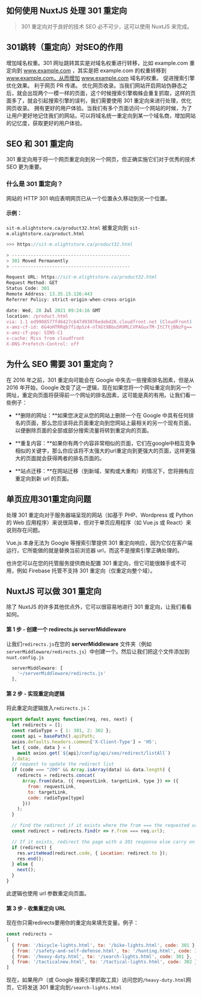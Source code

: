 ## 如何使用 NuxtJS 处理 301 重定向
> 301 重定向对于良好的技术 SEO 必不可少，这可以使用 NuxtJS 来完成。
## 301跳转（重定向）对SEO的作用

  增加域名权重。301 网址跳转其实是对域名权重进行转移，比如 example.com 重定向到 www.example.com ，其实是把 example.com 的权重转移到 www.example.com，从而增加 www.example.com 域名的权重。
  促进搜索引擎优化效果。
  利于网页 PR 传递。
  优化网页收录。当我们网站开启网站伪静态之后，就会出现两个一模一样的页面，这个时候搜索引擎蜘蛛会重复抓取，这样的页面多了，就会引起搜索引擎的误判，我们需要使用 301 重定向来进行处理，优化网页收录。
  拥有更好的用户体验。当我们有多个页面访问一个网站的时候，为了让用户更好地记住我们的网站，可以将域名统一重定向到某一个域名商，增加网站的记忆度，获取更好的用户体验。

## SEO 和 301 重定向

301 重定向用于将一个网页重定向到另一个网页，但正确实施它们对于优秀的技术 SEO 更为重要。

### 什么是 301 重定向？
网站的 HTTP 301 响应表明网页已从一个位置永久移动到另一个位置。

#### 示例：
   <code>sit-m.olightstore.ca/product32.html</code> 被重定向到 <code>sit-m.olightstore.ca/product.html</code>
    
```js
>>> https://sit-m.olightstore.ca/product32.html

> --------------------------------------------
> 301 Moved Permanently
> --------------------------------------------

Request URL: https://sit-m.olightstore.ca/product32.html
Request Method: GET
Status Code: 301 
Remote Address: 13.35.15.126:443
Referrer Policy: strict-origin-when-cross-origin

date: Wed, 28 Jul 2021 09:24:16 GMT
location: /product.html
via: 1.1 ed9908577fd6427c647d93076edebd26.cloudfront.net (CloudFront)
x-amz-cf-id: 6G4oHTRRqb7fidpSz4-nTXGt9Bbu5R9MLCVPAGuxTM-ItC7tjBNzFg==
x-amz-cf-pop: SIN5-C1
x-cache: Miss from cloudfront
X-DNS-Prefetch-Control: off
```



## 为什么 SEO 需要 301 重定向？

  在 2016 年之前，301 重定向可能会在 Google 中失去一些搜索排名因素，但是从 2016 年开始，Google 改变了这一逻辑，现在如果您将一个网址重定向到另一个网址，重定向页面将获得前一个网址的排名因素，这可能是真的有用。让我们看一些例子：

  * **删除的网址：**如果您决定从您的网站上删除一个在 Google 中具有任何排名的页面，那么您应该将此页面重定向到您网站上最相关的另一个现有页面，以便删除页面的全部或部分搜索流量将转到重定向的页面。

  * **重复内容：**如果你有两个内容非常相似的页面，它们在google中相互竞争相似的关键字，那么你应该将不太强大的url重定向到更强大的页面，这样更强大的页面就会获得两者的排名页面的。

  * **站点迁移：**在网站迁移（到新域、架构或大重构）的情况下，您将拥有应重定向到新 url 的页面。



## 单页应用301重定向问题

处理 301 重定向对于服务器端呈现的网站（如基于 PHP、Wordpress 或 Python 的 Web 应用程序）来说很简单，但对于单页应用程序（如 Vue.js 或 React）来说则存在问题。

Vue.js 本身无法为 Google 等搜索引擎提供 301 重定向响应，因为它仅在客户端运行，它所能做的就是替换当前浏览器 url，而这不是搜索引擎正确处理的。

也许您可以在您的托管服务提供商处配置 301 重定向，但它可能很棘手或不可用，例如 Firebase 托管不支持 301 重定向（仅重定向整个域）。



## NuxtJS 可以做 301 重定向

除了 NuxtJS 的许多其他优点外，它可以很容易地进行 301 重定向，让我们看看如何。



#### 第 1 步 - 创建一个 redirects.js serverMiddleware

让我们<code>redirects.js</code>在您的 <b>serverMiddleware</b> 文件夹（例如<code>serverMiddleware/redirects.js</code>）中创建一个。然后让我们把这个文件添加到<code>nuxt.config.js</code>

```javascript
  serverMiddleware: [
    '~/serverMiddleware/redirects.js'
  ],
```



#### 第 2 步 - 实现重定向逻辑

将此重定向逻辑放入<code>redirects.js</code>：
```javascript
export default async function(req, res, next) {
  let redirects = [];
  const radioType = { 1: 301, 2: 302 };
  const api = basePath().apiPath;
  axios.defaults.headers.common['X-Client-Type'] = 'H5';
  let { code, data } = (
    await axios.get(`${api}/config/api/seo/redirect/listAll`)
  ).data;
  // request to update the redirect list
  if (code === "200" && Array.isArray(data) && data.length) {
    redirects = redirects.concat(
      Array.from(data, ({ requestLink, targetLink, type }) => ({
        from: requestLink,
        to: targetLink,
        code: radioType[type]
      }))
    );
  }

  // find the redirect if it exists where the from === the requested url
  const redirect = redirects.find(r => r.from === req.url);

  // If it exists, redirect the page with a 301 response else carry on
  if (redirect) {
    res.writeHead(redirect.code, { Location: redirect.to });
    res.end();
  } else {
    next();
  }
}
```

此逻辑也使用 url 参数重定向页面。

#### 第 3 步 - 收集重定向 URL
现在你只需redirects要用你的重定向来填充变量。例子：

```javascript
const redirects =
[
  { from: '/bicycle-lights.html', to: '/bike-lights.html', code: 301 },
  { from: '/safety-and-self-defense.html', to: '/hunting.html', code: 302 },
  { from: '/heavy-duty.html', to: '/search-lights.html', code: 301 },
  { from: '/tacticalnew.html', to: '/tactical-lights.html', code: 302 }
]
```

现在，如果用户（或 Google 搜索引擎抓取工具）访问您的<code>/heavy-duty.html</code>网页，它将发送 301 重定向到<code>/search-lights.html</code>